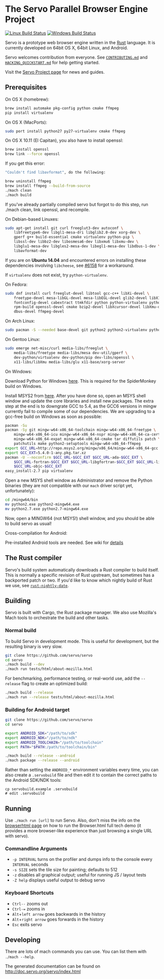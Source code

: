 # The Servo Parallel Browser Engine Project

[![Linux Build Status](https://img.shields.io/travis/servo/servo/master.svg?label=Linux%20build)](https://travis-ci.org/servo/servo)  [![Windows Build Status](https://img.shields.io/appveyor/ci/servo/servo/master.svg?label=Windows%20build)](https://ci.appveyor.com/project/servo/servo/branch/master)

Servo is a prototype web browser engine written in the
[Rust](https://github.com/rust-lang/rust) language. It is currently developed on
64bit OS X, 64bit Linux, and Android.

Servo welcomes contribution from everyone.  See
[`CONTRIBUTING.md`](CONTRIBUTING.md) and [`HACKING_QUICKSTART.md`](docs/HACKING_QUICKSTART.md)
for help getting started.

Visit the [Servo Project page](https://servo.org/) for news and guides.

## Prerequisites

On OS X (homebrew):

``` sh
brew install automake pkg-config python cmake ffmpeg
pip install virtualenv
```

On OS X (MacPorts):

``` sh
sudo port install python27 py27-virtualenv cmake ffmpeg
```

On OS X 10.11 (El Capitan), you also have to install openssl:

``` sh
brew install openssl
brew link --force openssl
```

If you get this error:
``` sh
"Couldn't find libavformat", do the following:

brew uninstall ffmpeg
brew install ffmpeg --build-from-source
./mach clean
./mach build
```

If you've already partially compiled servo but forgot to do this step, run ./mach clean, link openssl, and recompile.

On Debian-based Linuxes:

``` sh
sudo apt-get install git curl freeglut3-dev autoconf \
    libfreetype6-dev libgl1-mesa-dri libglib2.0-dev xorg-dev \
    gperf g++ build-essential cmake virtualenv python-pip \
    libssl-dev libbz2-dev libosmesa6-dev libxmu6 libxmu-dev \
    libglu1-mesa-dev libgles2-mesa-dev libegl1-mesa-dev libdbus-1-dev \
    libavformat-dev
```
If you are on **Ubuntu 14.04** and encountered errors on installing these dependencies involving `libcheese`, see [#6158](https://github.com/servo/servo/issues/6158) for a workaround.

If `virtualenv` does not exist, try `python-virtualenv`.

On Fedora:

``` sh
sudo dnf install curl freeglut-devel libtool gcc-c++ libXi-devel \
    freetype-devel mesa-libGL-devel mesa-libEGL-devel glib2-devel libX11-devel libXrandr-devel gperf \
    fontconfig-devel cabextract ttmkfdir python python-virtualenv python-pip expat-devel \
    rpm-build openssl-devel cmake bzip2-devel libXcursor-devel libXmu-devel mesa-libOSMesa-devel \
    dbus-devel ffmpeg-devel
```

On Arch Linux:

``` sh
sudo pacman -S --needed base-devel git python2 python2-virtualenv python2-pip mesa cmake bzip2 libxmu glu pkg-config
```

On Gentoo Linux:

```sh
sudo emerge net-misc/curl media-libs/freeglut \
    media-libs/freetype media-libs/mesa dev-util/gperf \
    dev-python/virtualenv dev-python/pip dev-libs/openssl \
    x11-libs/libXmu media-libs/glu x11-base/xorg-server
```

On Windows:

Download Python for Windows [here](https://www.python.org/downloads/release/python-2711/). This is
required for the SpiderMonkey build on Windows.

Install MSYS2 from [here](https://msys2.github.io/). After you have done so, open an MSYS shell
window and update the core libraries and install new packages. The extra step at the end is to
downgrate GCC to 5.4, as the GCC6 versions in mingw currently fail to compile some of our
dependencies. We are upgrading to a gcc-free build on Windows as soon as possible:

```sh
pacman -Su
pacman -Sy git mingw-w64-x86_64-toolchain mingw-w64-x86_64-freetype \
    mingw-w64-x86_64-icu mingw-w64-x86_64-nspr mingw-w64-x86_64-ca-certificates \
    mingw-w64-x86_64-expat mingw-w64-x86_64-cmake tar diffutils patch \
    patchutils make python2-setuptools mingw-w64-x86_64-ffmpeg
export GCC_URL=http://repo.msys2.org/mingw/x86_64/mingw-w64-x86_64-gcc
export GCC_EXT=5.4.0-1-any.pkg.tar.xz
pacman -U --noconfirm $GCC_URL-$GCC_EXT $GCC_URL-ada-$GCC_EXT \
    $GCC_URL-fortran-$GCC_EXT $GCC_URL-libgfortran-$GCC_EXT $GCC_URL-libs-$GCC_EXT \
    $GCC_URL-objc-$GCC_EXT
easy_install-2.7 pip virtualenv
```

Open a new MSYS shell window as Administrator and remove the Python binaries (they
are not compatible with our `mach` driver script yet, unfortunately):

```sh
cd /mingw64/bin
mv python2.exe python2-mingw64.exe
mv python2.7.exe python2.7-mingw64.exe
```

Now, open a MINGW64 (not MSYS!) shell window, and you should be able to build servo as usual!

Cross-compilation for Android:

Pre-installed Android tools are needed. See wiki for
[details](https://github.com/servo/servo/wiki/Building-for-Android)

## The Rust compiler

Servo's build system automatically downloads a Rust compiler to build itself.
This is normally a specific revision of Rust upstream, but sometimes has a
backported patch or two.
If you'd like to know which nightly build of Rust we use, see
[`rust-nightly-date`](https://github.com/servo/servo/blob/master/rust-nightly-date).

## Building

Servo is built with Cargo, the Rust package manager. We also use Mozilla's
Mach tools to orchestrate the build and other tasks.

### Normal build


To build Servo in development mode.  This is useful for development, but
the resulting binary is very slow.

``` sh
git clone https://github.com/servo/servo
cd servo
./mach build --dev
./mach run tests/html/about-mozilla.html
```

For benchmarking, performance testing, or
real-world use, add the `--release` flag to create an optimized build:

``` sh
./mach build --release
./mach run --release tests/html/about-mozilla.html
```

### Building for Android target

``` sh
git clone https://github.com/servo/servo
cd servo

export ANDROID_SDK="/path/to/sdk"
export ANDROID_NDK="/path/to/ndk"
export ANDROID_TOOLCHAIN="/path/to/toolchain"
export PATH="$PATH:/path/to/toolchain/bin"

./mach build --release --android
./mach package --release --android
```

Rather than setting the `ANDROID_*` environment variables every time, you can
also create a `.servobuild` file and then edit it to contain the correct paths
to the Android SDK/NDK tools:

```
cp servobuild.example .servobuild
# edit .servobuild
```

## Running

Use `./mach run [url]` to run Servo. Also, don't miss the info on the [browserhtml page](https://github.com/browserhtml/browserhtml) on how to run the Browser.html
full tech demo (it provides a more browser-like experience than just browsing a single
URL with servo).


### Commandline Arguments

- `-p INTERVAL` turns on the profiler and dumps info to the console every
  `INTERVAL` seconds
- `-s SIZE` sets the tile size for painting; defaults to 512
- `-z` disables all graphical output; useful for running JS / layout tests
- `-Z help` displays useful output to debug servo

### Keyboard Shortcuts

- `Ctrl--` zooms out
- `Ctrl-=` zooms in
- `Alt`+`left arrow` goes backwards in the history
- `Alt`+`right arrow` goes forwards in the history
- `Esc` exits servo

## Developing

There are lots of mach commands you can use. You can list them with `./mach
--help`.


The generated documentation can be found on http://doc.servo.org/servo/index.html
